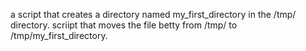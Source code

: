 a script that creates a directory named my_first_directory in the /tmp/ directory.
scriipt that moves the file betty from /tmp/ to /tmp/my_first_directory.
